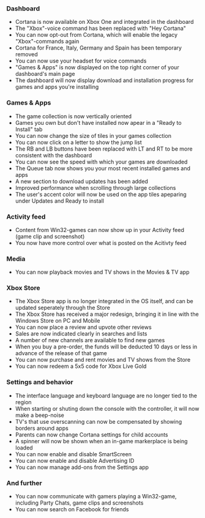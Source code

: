 ### Dashboard
- Cortana is now available on Xbox One and integrated in the dashboard
- The "Xbox"-voice command has been replaced with "Hey Cortana"
- You can now opt-out from Cortana, which will enable the legacy "Xbox"-commands again
- Cortana for France, Italy, Germany and Spain has been temporary removed
- You can now use your headset for voice commands
- "Games & Apps" is now displayed on the top right corner of your dashboard's main page
- The dashboard will now display download and installation progress for games and apps you're installing

### Games & Apps
- The game collection is now vertically oriented
- Games you own but don't have installed now apear in a "Ready to Install" tab
- You can now change the size of tiles in your games collection
- You can now click on a letter to show the jump list
- The RB and LB buttons have been replaced with LT and RT to be more consistent with the dashboard
- You can now see the speed with which your games are downloaded
- The Queue tab now shows you your most recent installed games and apps
- A new section to download updates has been added
- Improved performance when scrolling through large collections
- The user's accent color will now be used on the app tiles apeparing under Updates and Ready to install

### Activity feed
- Content from Win32-games can now show up in your Activity feed (game clip and screenshot)
- You now have more control over what is posted on the Acitivty feed

### Media
- You can now playback movies and TV shows in the Movies & TV app

### Xbox Store
- The Xbox Store app is no longer integrated in the OS itself, and can be updated seperately through the Store
- The Xbox Store has received a major redesign, bringing it in line with the Windows Store on PC and Mobile
- You can now place a review and upvote other reviews
- Sales are now indicated clearly in searches and lists
- A number of new channels are available to find new games
- When you buy a pre-order, the funds will be deducted 10 days or less in advance of the release of that game
- You can now purchase and rent movies and TV shows from the Store
- You can now redeem a 5x5 code for Xbox Live Gold

### Settings and behavior
- The interface language and keyboard language are no longer tied to the region
- When starting or shuting down the console with the controller, it will now make a beep-noise
- TV's that use overscanning can now be compensated by showing borders around apps
- Parents can now change Cortana settings for child accounts
- A spinner will now be shown when an in-game markerplace is being loaded
- You can now enable and disable SmartScreen
- You can now enable and disable Advertising ID
- You can now manage add-ons from the Settings app

### And further
- You can now communicate with gamers playing a Win32-game, including Party Chats, game clips and screenshots
- You can now search on Facebook for friends